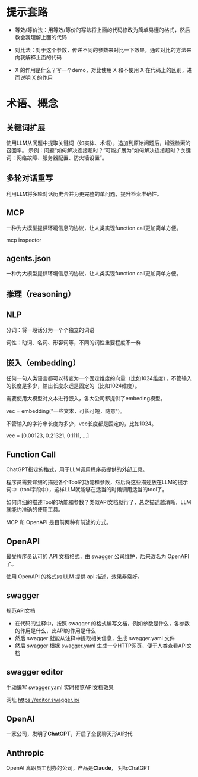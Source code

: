 # 提示套路

- 等效/等价法：用等效/等价的写法将上面的代码修改为简单易懂的格式，然后教会我理解上面的代码
- 对比法：对于这个参数，传递不同的参数来对比一下效果，通过对比的方法来向我解释上面的代码

- X 的作用是什么？写一个demo，对比使用 X 和不使用 X 在代码上的区别，进而说明 X 的作用

# 术语、概念

## 关键词扩展

使用LLM从问题中提取关键词（如实体、术语），追加到原始问题后，增强检索的召回率。
示例：问题“如何解决连接超时？”可能扩展为“如何解决连接超时？关键词：网络故障、服务器配置、防火墙设置”。

## 多轮对话重写

利用LLM将多轮对话历史合并为更完整的单问题，提升检索准确性。

## MCP

一种为大模型提供环境信息的协议，让人类实现function call更加简单方便。

mcp inspector

## agents.json

一种为大模型提供环境信息的协议，让人类实现function call更加简单方便。

## 推理（reasoning）

## NLP

分词：将一段话分为一个个独立的词语

词性：动词、名词、形容词等，不同的词性重要程度不一样

## 嵌入（embedding）

任何一句人类语言都可以转变为一个固定维度的向量（比如1024维度），不管输入的长度是多少，输出长度永远是固定的（比如1024维度）。

需要使用大模型对文本进行嵌入，各大公司都提供了embeding模型。

vec = embedding("一些文本，可长可短，随意")。

不管输入的字符串长度为多少，vec长度都是固定的，比如1024。

vec = [0.00123, 0.21321, 0.1111, ...]

## Function Call

ChatGPT指定的格式，用于LLM调用程序员提供的外部工具。

程序员需要详细的描述各个Tool的功能和参数，然后将这些描述放在LLM的提示词中（tool字段中），这样LLM就能够在适当的时候调用适当的tool了。

如何详细的描述Tool的功能和参数？类似API文档就行了，总之描述越清晰，LLM就能约准确的使用工具。

MCP 和 OpenAPI 是目前两种有前途的方式。

## OpenAPI

最受程序员认可的 API 文档格式，由 swagger 公司维护，后来改名为 OpenAPI 了。

使用 OpenAPI 的格式向 LLM 提供 api 描述，效果非常好。

## swagger

规范API文档

- 在代码的注释中，按照 swagger 的格式编写文档，例如参数是什么，各参数的作用是什么，此API的作用是什么
- 然后 swagger 就能从注释中提取相关信息，生成 swagger.yaml 文件
- 然后 swagger 根据 swagger.yaml 生成一个HTTP网页，便于人类查看API文档

## swagger editor

手动编写 swagger.yaml 实时预览API文档效果

网址 https://editor.swagger.io/

## OpenAI

一家公司，发明了**ChatGPT**，开启了全民聊天形AI时代

## Anthropic

OpenAI 离职员工创办的公司，产品是**Claude**， 对标ChatGPT